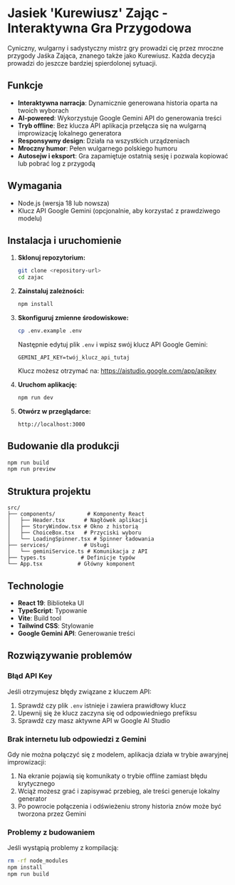 # Jasiek 'Kurewiusz' Zając - Interaktywna Gra Przygodowa

Cyniczny, wulgarny i sadystyczny mistrz gry prowadzi cię przez mroczne przygody Jaśka Zająca, znanego także jako Kurewiusz. Każda decyzja prowadzi do jeszcze bardziej spierdolonej sytuacji.

## Funkcje

- **Interaktywna narracja**: Dynamicznie generowana historia oparta na twoich wyborach
- **AI-powered**: Wykorzystuje Google Gemini API do generowania treści
- **Tryb offline**: Bez klucza API aplikacja przełącza się na wulgarną improwizację lokalnego generatora
- **Responsywny design**: Działa na wszystkich urządzeniach
- **Mroczny humor**: Pełen wulgarnego polskiego humoru
- **Autosejw i eksport**: Gra zapamiętuje ostatnią sesję i pozwala kopiować lub pobrać log z przygodą

## Wymagania

- Node.js (wersja 18 lub nowsza)
- Klucz API Google Gemini (opcjonalnie, aby korzystać z prawdziwego modelu)

## Instalacja i uruchomienie

1. **Sklonuj repozytorium:**
   ```bash
   git clone <repository-url>
   cd zajac
   ```

2. **Zainstaluj zależności:**
   ```bash
   npm install
   ```

3. **Skonfiguruj zmienne środowiskowe:**
   ```bash
   cp .env.example .env
   ```
   Następnie edytuj plik `.env` i wpisz swój klucz API Google Gemini:
   ```
   GEMINI_API_KEY=twój_klucz_api_tutaj
   ```
   
   Klucz możesz otrzymać na: https://aistudio.google.com/app/apikey

4. **Uruchom aplikację:**
   ```bash
   npm run dev
   ```

5. **Otwórz w przeglądarce:**
   ```
   http://localhost:3000
   ```

## Budowanie dla produkcji

```bash
npm run build
npm run preview
```

## Struktura projektu

```
src/
├── components/          # Komponenty React
│   ├── Header.tsx      # Nagłówek aplikacji
│   ├── StoryWindow.tsx # Okno z historią
│   ├── ChoiceBox.tsx   # Przyciski wyboru
│   └── LoadingSpinner.tsx # Spinner ładowania
├── services/           # Usługi
│   └── geminiService.ts # Komunikacja z API
├── types.ts           # Definicje typów
└── App.tsx           # Główny komponent
```

## Technologie

- **React 19**: Biblioteka UI
- **TypeScript**: Typowanie
- **Vite**: Build tool
- **Tailwind CSS**: Stylowanie
- **Google Gemini API**: Generowanie treści

## Rozwiązywanie problemów

### Błąd API Key
Jeśli otrzymujesz błędy związane z kluczem API:
1. Sprawdź czy plik `.env` istnieje i zawiera prawidłowy klucz
2. Upewnij się że klucz zaczyna się od odpowiedniego prefiksu
3. Sprawdź czy masz aktywne API w Google AI Studio

### Brak internetu lub odpowiedzi z Gemini
Gdy nie można połączyć się z modelem, aplikacja działa w trybie awaryjnej improwizacji:
1. Na ekranie pojawią się komunikaty o trybie offline zamiast błędu krytycznego
2. Wciąż możesz grać i zapisywać przebieg, ale treści generuje lokalny generator
3. Po powrocie połączenia i odświeżeniu strony historia znów może być tworzona przez Gemini

### Problemy z budowaniem
Jeśli wystąpią problemy z kompilacją:
```bash
rm -rf node_modules
npm install
npm run build
```
